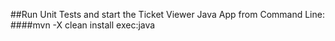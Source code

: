 ##Run Unit Tests and start the Ticket Viewer Java App from Command Line: 
####mvn -X clean install exec:java 